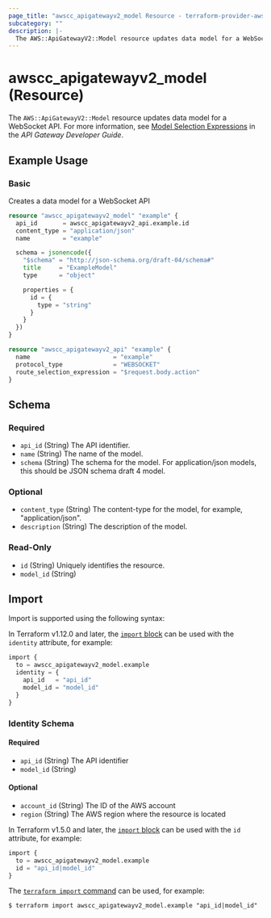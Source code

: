 ```yaml
---
page_title: "awscc_apigatewayv2_model Resource - terraform-provider-awscc"
subcategory: ""
description: |-
  The AWS::ApiGatewayV2::Model resource updates data model for a WebSocket API. For more information, see Model Selection Expressions https://docs.aws.amazon.com/apigateway/latest/developerguide/apigateway-websocket-api-selection-expressions.html#apigateway-websocket-api-model-selection-expressions in the API Gateway Developer Guide.
---
```


# awscc_apigatewayv2_model (Resource)

The ``AWS::ApiGatewayV2::Model`` resource updates data model for a WebSocket API. For more information, see [Model Selection Expressions](https://docs.aws.amazon.com/apigateway/latest/developerguide/apigateway-websocket-api-selection-expressions.html#apigateway-websocket-api-model-selection-expressions) in the *API Gateway Developer Guide*.

## Example Usage

### Basic

Creates a data model for a WebSocket API

```terraform
resource "awscc_apigatewayv2_model" "example" {
  api_id       = awscc_apigatewayv2_api.example.id
  content_type = "application/json"
  name         = "example"

  schema = jsonencode({
    "$schema" = "http://json-schema.org/draft-04/schema#"
    title     = "ExampleModel"
    type      = "object"

    properties = {
      id = {
        type = "string"
      }
    }
  })
}

resource "awscc_apigatewayv2_api" "example" {
  name                       = "example"
  protocol_type              = "WEBSOCKET"
  route_selection_expression = "$request.body.action"
}
```

<!-- schema generated by tfplugindocs -->
## Schema

### Required

- `api_id` (String) The API identifier.
- `name` (String) The name of the model.
- `schema` (String) The schema for the model. For application/json models, this should be JSON schema draft 4 model.

### Optional

- `content_type` (String) The content-type for the model, for example, "application/json".
- `description` (String) The description of the model.

### Read-Only

- `id` (String) Uniquely identifies the resource.
- `model_id` (String)

## Import

Import is supported using the following syntax:

In Terraform v1.12.0 and later, the [`import` block](https://developer.hashicorp.com/terraform/language/import) can be used with the `identity` attribute, for example:

```terraform
import {
  to = awscc_apigatewayv2_model.example
  identity = {
    api_id   = "api_id"
    model_id = "model_id"
  }
}
```

<!-- schema generated by tfplugindocs -->
### Identity Schema

#### Required

- `api_id` (String) The API identifier
- `model_id` (String)

#### Optional

- `account_id` (String) The ID of the AWS account
- `region` (String) The AWS region where the resource is located

In Terraform v1.5.0 and later, the [`import` block](https://developer.hashicorp.com/terraform/language/import) can be used with the `id` attribute, for example:

```terraform
import {
  to = awscc_apigatewayv2_model.example
  id = "api_id|model_id"
}
```

The [`terraform import` command](https://developer.hashicorp.com/terraform/cli/commands/import) can be used, for example:

```shell
$ terraform import awscc_apigatewayv2_model.example "api_id|model_id"
```
